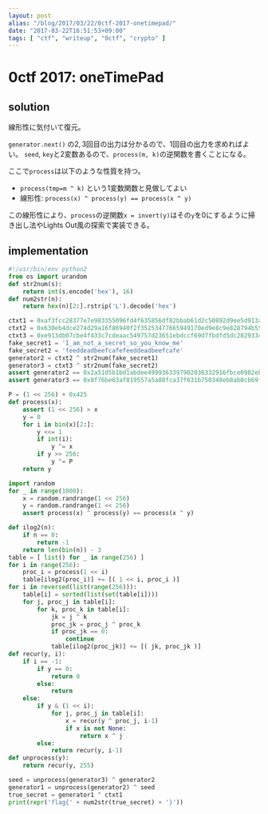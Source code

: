 ```yaml
---
layout: post
alias: "/blog/2017/03/22/0ctf-2017-onetimepad/"
date: "2017-03-22T16:51:53+09:00"
tags: [ "ctf", "writeup", "0ctf", "crypto" ]
---
```


# 0ctf 2017: oneTimePad

## solution

線形性に気付いて復元。

`generator.next()` の$2,3$回目の出力は分かるので、$1$回目の出力を求めればよい。
`seed`, `key`と$2$変数あるので、`process(m, k)`の逆関数を書くことになる。

ここで`process`は以下のような性質を持つ。

-   `process(tmp=m ^ k)` という$1$変数関数と見做してよい
-   線形性: `process(x) ^ process(y) == process(x ^ y)`

この線形性により、`process`の逆関数`x = invert(y)`はその`y`を$0$にするように掃き出し法やLights Out風の探索で実装できる。

## implementation

``` python
#!/usr/bin/env python2
from os import urandom
def str2num(s):
    return int(s.encode('hex'), 16)
def num2str(n):
    return hex(n)[2:].rstrip('L').decode('hex')

ctxt1 = 0xaf3fcc28377e7e983355096fd4f635856df82bbab61d2c50892d9ee5d913a07f
ctxt2 = 0x630eb4dce274d29a16f86940f2f35253477665949170ed9e8c9e828794b5543c
ctxt3 = 0xe913db07cbe4f433c7cdeaac549757d23651ebdccf69d7fbdfd5dc2829334d1b
fake_secret1 = 'I_am_not_a_secret_so_you_know_me'
fake_secret2 = 'feeddeadbeefcafefeeddeadbeefcafe'
generator2 = ctxt2 ^ str2num(fake_secret1)
generator3 = ctxt3 ^ str2num(fake_secret2)
assert generator2 == 0x2a51d5b1bd1abdee4999363397902036332916fbce0982ebd3f5ece8e3ea3959
assert generator3 == 0x8f76be63af819557a5a88fca37f631b750348eb8ab0cb69fbdb0b94e4a522b7e

P = (1 << 256) + 0x425
def process(x):
    assert (1 << 256) > x
    y = 0
    for i in bin(x)[2:]:
        y <<= 1
        if int(i):
            y ^= x
        if y >> 256:
            y ^= P
    return y

import random
for _ in range(1000):
    x = random.randrange(1 << 256)
    y = random.randrange(1 << 256)
    assert process(x) ^ process(y) == process(x ^ y)

def ilog2(n):
    if n == 0:
        return -1
    return len(bin(n)) - 3
table = [ list() for _ in range(256) ]
for i in range(256):
    proc_i = process(1 << i)
    table[ilog2(proc_i)] += [( 1 << i, proc_i )]
for i in reversed(list(range(256))):
    table[i] = sorted(list(set(table[i])))
    for j, proc_j in table[i]:
        for k, proc_k in table[i]:
            jk = j ^ k
            proc_jk = proc_j ^ proc_k
            if proc_jk == 0:
                continue
            table[ilog2(proc_jk)] += [( jk, proc_jk )]
def recur(y, i):
    if i == -1:
        if y == 0:
            return 0
        else:
            return
    else:
        if y & (1 << i):
            for j, proc_j in table[i]:
                x = recur(y ^ proc_j, i-1)
                if x is not None:
                    return x ^ j
        else:
            return recur(y, i-1)
def unprocess(y):
    return recur(y, 255)

seed = unprocess(generator3) ^ generator2
generator1 = unprocess(generator2) ^ seed
true_secret = generator1 ^ ctxt1
print(repr('flag{' + num2str(true_secret) + '}'))
```
